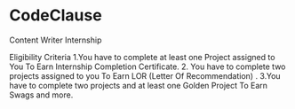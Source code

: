 # CodeClause
Content Writer Internship

Eligibility Criteria
1.You have to complete at least one Project assigned to You To Earn Internship Completion Certificate. 
2. You have to complete two projects assigned to you To Earn LOR (Letter Of Recommendation) . 
3.You have to complete two projects and at least one Golden Project To Earn Swags and more.
